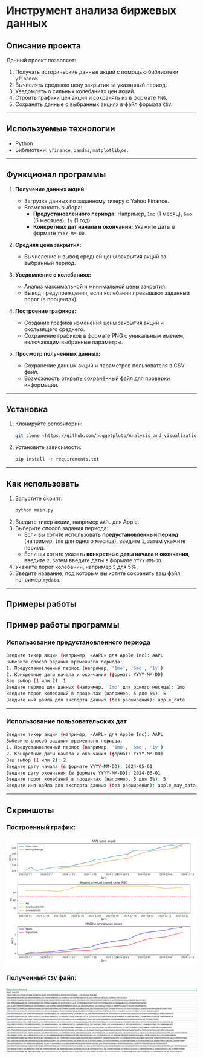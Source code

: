 # Инструмент анализа биржевых данных

## Описание проекта

Данный проект позволяет:
1. Получать исторические данные акций с помощью библиотеки `yfinance`.
2. Вычислять среднюю цену закрытия за указанный период.
3. Уведомлять о сильных колебаниях цен акций.
4. Строить графики цен акций и сохранять их в формате `PNG`.
5. Сохранять данные о выбранных акциях в файл формата `CSV`.
---

## Используемые технологии

- Python
- Библиотеки: `yfinance`, `pandas`, `matplotlib`,`os`.

---

## Функционал программы

1. **Получение данных акций:**
   - Загрузка данных по заданному тикеру с Yahoo Finance.
   - Возможность выбора:
     - **Предустановленного периода:** Например, `1mo` (1 месяц), `6mo` (6 месяцев), `1y` (1 год).
     - **Конкретных дат начала и окончания:** Укажите даты в формате `YYYY-MM-DD`.

2. **Средняя цена закрытия:**
   - Вычисление и вывод средней цены закрытия акций за выбранный период.

3. **Уведомление о колебаниях:**
   - Анализ максимальной и минимальной цены закрытия.
   - Вывод предупреждения, если колебания превышают заданный порог (в процентах).

4. **Построение графиков:**
   - Создание графика изменения цены закрытия акций и скользящего среднего.
   - Сохранение графиков в формате PNG с уникальным именем, включающим выбранные параметры.

5. **Просмотр полученных данных:**
   - Сохранение данных акций и параметров пользователя в CSV файл.
   - Возможность открыть сохранённый файл для проверки информации.
---

## Установка

1. Клонируйте репозиторий:
   ```bash
   git clone <https://github.com/nuggetpluto/Analysis_and_visualization_of_stock_data.git>
2. Установите зависимости:
    ```bash
   pip install -r requirements.txt

---

## Как использовать

1. Запустите скрипт:
    ```bash
    python main.py
    ```
2. Введите тикер акции, например `AAPL` для Apple.
3. Выберите способ задания периода:
    - Если вы хотите использовать **предустановленный период** (например, `1mo` для одного месяца), введите `1`, затем укажите период.
    - Если вы хотите указать **конкретные даты начала и окончания**, введите `2`, затем введите даты в формате `YYYY-MM-DD`.
4. Укажите порог колебаний, например `5` для 5%.
5. Введите название, под которым вы хотите сохранить ваш файл, например `mydata`.


---

## Примеры работы

## Пример работы программы

### Использование предустановленного периода 
```bash
Введите тикер акции (например, «AAPL» для Apple Inc): AAPL
Выберите способ задания временного периода:
1. Предустановленный период (например, '1mo', '6mo', '1y')
2. Конкретные даты начала и окончания (формат: YYYY-MM-DD)
Ваш выбор (1 или 2): 1
Введите период для данных (например, '1mo' для одного месяца): 1mo
Введите порог колебаний в процентах (например, 5 для 5%): 5
Введите имя файла для экспорта данных (без расширения): apple_data
```
---
### Использование пользовательских дат 
```bash
Введите тикер акции (например, «AAPL» для Apple Inc): AAPL
Выберите способ задания временного периода:
1. Предустановленный период (например, '1mo', '6mo', '1y')
2. Конкретные даты начала и окончания (формат: YYYY-MM-DD)
Ваш выбор (1 или 2): 2
Введите дату начала (в формате YYYY-MM-DD): 2024-05-01
Введите дату окончания (в формате YYYY-MM-DD): 2024-06-01
Введите порог колебаний в процентах (например, 5 для 5%): 5
Введите имя файла для экспорта данных (без расширения): apple_may_data
```
---
## Скриншоты

### Построенный график:
![Скриншот 1](working_with_data/exported_data/AAPL_1mo_chart_with_indicators.png)
### Полученный `CSV` файл:
![Скриншот 2](imgs_for_readme/Received_csv.png.png)






